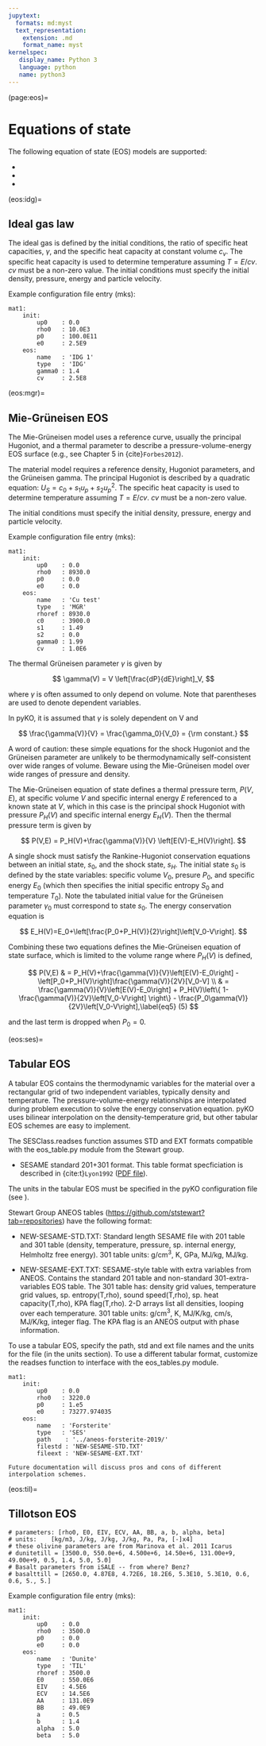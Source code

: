 ```yaml
---
jupytext:
  formats: md:myst
  text_representation:
    extension: .md
    format_name: myst
kernelspec:
   display_name: Python 3
   language: python
   name: python3
---
```


(page:eos)=
# Equations of state

The following equation of state (EOS) models are supported:
* [](eos:idg)
* [](eos:mgr)
* [](eos:ses)

(eos:idg)=
## Ideal gas law

The ideal gas is defined by the initial conditions, the ratio of specific heat capacities, $\gamma$, and the specific heat capacity at constant volume $c_v$. The specific heat capacity is used to determine temperature assuming $T=E/cv$. $cv$ must be a non-zero value. The initial conditions must specify the initial density, pressure, energy and particle velocity.

Example configuration file entry (mks):
```
mat1:
    init:
        up0    : 0.0
        rho0   : 10.0E3
        p0     : 100.0E11
        e0     : 2.5E9
    eos: 
        name   : 'IDG 1'
        type   : 'IDG'
        gamma0 : 1.4
        cv     : 2.5E8
```

(eos:mgr)=
## Mie-Gr&uuml;neisen EOS

The Mie-Gr&uuml;neisen model uses a reference curve, usually the principal Hugoniot, and a thermal parameter to describe a pressure-volume-energy EOS surface (e.g., see Chapter 5 in {cite}`Forbes2012`). 

The material model requires a reference density, Hugoniot parameters, and the Gr&uuml;neisen gamma.
The principal Hugoniot is described by a quadratic equation: $U_S = c_0 + s_1 u_p + s_2 u_p^2$. The specific heat capacity is used to determine temperature assuming $T=E/cv$. $cv$ must be a non-zero value.

The initial conditions must specify the initial density, pressure, energy and particle velocity.

Example configuration file entry (mks):
```
mat1:
    init:
        up0    : 0.0
        rho0   : 8930.0
        p0     : 0.0
        e0     : 0.0
    eos:
        name   : 'Cu test'
        type   : 'MGR'
        rhoref : 8930.0
        c0     : 3900.0
        s1     : 1.49
        s2     : 0.0
        gamma0 : 1.99
        cv     : 1.0E6
```

The thermal Gr&uuml;neisen parameter $\gamma$ is given by

$$ 
\gamma(V) = V \left[\frac{dP}{dE}\right]_V, 
$$

where $\gamma$ is often assumed to only depend on volume. Note that parentheses are used to denote dependent variables.

In pyKO, it is assumed that $\gamma$ is solely dependent on V and

$$
\frac{\gamma(V)}{V} = \frac{\gamma_0}{V_0} = {\rm constant.}
$$

A word of caution: these simple equations for the shock Hugoniot and the Gr&uuml;neisen parameter are unlikely to be thermodynamically self-consistent over wide ranges of volume. Beware using the Mie-Gr&uuml;neisen model over wide ranges of pressure and density. 

The Mie-Gr&uuml;neisen equation of state defines a thermal pressure term, $P(V,E)$, at specific volume $V$ and specific internal energy $E$ referenced to a known state at $V$, which in this case is the principal shock Hugoniot with pressure $P_H(V)$ and specific internal energy $E_H(V)$. Then the thermal pressure term is given by 

$$ 
P(V,E) = P_H(V)+\frac{\gamma(V)}{V} \left[E(V)-E_H(V)\right]. 
$$

A single shock must satisfy the Rankine-Hugoniot conservation equations between an initial state, $s_0$, and the shock state, $s_H$. The initial state $s_0$ is defined by the state variables: specific volume $V_0$, presure $P_0$, and specific energy $E_0$ (which then specifies the initial specific entropy $S_0$ and temperature $T_0$). Note the tabulated initial value for the Gr&uuml;neisen parameter $\gamma_0$ must correspond to state $s_0$. The energy conservation equation is 

$$ 
E_H(V)=E_0+\left[\frac{P_0+P_H(V)}{2}\right]\left[V_0-V\right]. 
$$

Combining these two equations defines the Mie-Gr&uuml;neisen equation of state surface, which is limited to the volume range where $P_H(V)$ is defined,

$$
P(V,E) & =  P_H(V)+\frac{\gamma(V)}{V}\left[E(V)-E_0\right] - \left[P_0+P_H(V)\right]\frac{\gamma(V)}{2V}[V_0-V]  \\
       & =  \frac{\gamma(V)}{V}\left[E(V)-E_0\right] + P_H(V)\left\{ 1- \frac{\gamma(V)}{2V}\left[V_0-V\right] \right\}
        - \frac{P_0\gamma(V)}{2V}\left[V_0-V\right],\label{eq5} (5)
$$

and the last term is dropped when $P_0=0$. 

(eos:ses)=
## Tabular EOS

A tabular EOS contains the thermodynamic variables for the material over a rectangular grid of two independent variables, typically density and temperature. The pressure-volume-energy relationships are interpolated during problem execution to solve the energy conservation equation. pyKO uses bilinear interpolation on the density-temperature grid, but other tabular EOS schemes are easy to implement.

The SESClass.readses function assumes STD and EXT formats compatible with the eos_table.py module from the Stewart group.

* SESAME standard 201+301 format. This table format specficiation is described in {cite:t}`Lyon1992` (<a href="https://github.com/ststewart/aneos-forsterite-2019/blob/master/EOS-docs/Lyon-Johnson-1992-SESAME-database.pdf">PDF file</a>).

The units in the tabular EOS must be specified in the pyKO configuration file (see [](config:units)).

Stewart Group ANEOS tables (https://github.com/ststewart?tab=repositories) have the following format:

* NEW-SESAME-STD.TXT: Standard length SESAME file with 201 table and 301 table (density, temperature, pressure, sp. internal energy, Helmholtz free energy). 301 table units: g/cm<sup>3</sup>, K, GPa, MJ/kg, MJ/kg.

* NEW-SESAME-EXT.TXT: SESAME-style table with extra variables from ANEOS. Contains the standard 201 table and non-standard 301-extra-variables EOS table. The 301 table has: density grid values, temperature grid values, sp. entropy(T,rho), sound speed(T,rho), sp. heat capacity(T,rho), KPA flag(T,rho). 2-D arrays list all densities, looping over each temperature. 301 table units: g/cm<sup>3</sup>, K, MJ/K/kg, cm/s, MJ/K/kg, integer flag. The KPA flag is an ANEOS output with phase information.

To use a tabular EOS, specify the path, std and ext file names and the units for the file (in the units section). To use a different tabular format, customize the readses function to interface with the eos_tables.py module.
```
mat1:
    init:
        up0    : 0.0
        rho0   : 3220.0
        p0     : 1.e5
        e0     : 73277.974035
    eos: 
        name   : 'Forsterite'
        type   : 'SES'
        path    : '../aneos-forsterite-2019/'
        filestd : 'NEW-SESAME-STD.TXT'
        fileext : 'NEW-SESAME-EXT.TXT'
```

```{margin} Table interpolation
Future documentation will discuss pros and cons of different interpolation schemes.
```


(eos:til)=
## Tillotson EOS

```
# parameters: [rho0, E0, EIV, ECV, AA, BB, a, b, alpha, beta]
# units:    [kg/m3, J/kg, J/kg, J/kg, Pa, Pa, [-]x4]
# these olivine parameters are from Marinova et al. 2011 Icarus 
# dunitetill = [3500.0, 550.0e+6, 4.500e+6, 14.50e+6, 131.00e+9,  49.00e+9, 0.5, 1.4, 5.0, 5.0]
# Basalt parameters from iSALE -- from where? Benz?
# basalttill = [2650.0, 4.87E8, 4.72E6, 18.2E6, 5.3E10, 5.3E10, 0.6, 0.6, 5., 5.]
```

Example configuration file entry (mks):
```
mat1:
    init:
        up0    : 0.0
        rho0   : 3500.0
        p0     : 0.0
        e0     : 0.0
    eos:
        name   : 'Dunite'
        type   : 'TIL'
        rhoref : 3500.0
        E0     : 550.0E6
        EIV    : 4.5E6
        ECV    : 14.5E6
        AA     : 131.0E9
        BB     : 49.0E9
        a      : 0.5
        b      : 1.4
        alpha  : 5.0
        beta   : 5.0
```


